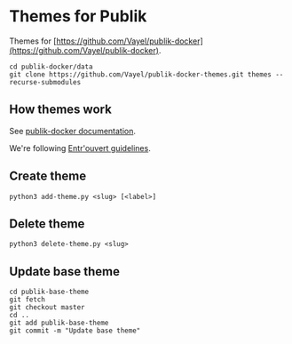 # Themes for Publik

Themes for [https://github.com/Vayel/publik-docker](https://github.com/Vayel/publik-docker).

```
cd publik-docker/data
git clone https://github.com/Vayel/publik-docker-themes.git themes --recurse-submodules
```

## How themes work

See [publik-docker documentation](https://github.com/Vayel/publik-docker/blob/master/docs/themes.md).

We're following [Entr'ouvert guidelines](https://dev.entrouvert.org/projects/prod-eo/wiki/HowDoWeDoThemes).

## Create theme

```
python3 add-theme.py <slug> [<label>]
```

## Delete theme

```
python3 delete-theme.py <slug>
```

## Update base theme

```
cd publik-base-theme
git fetch
git checkout master
cd ..
git add publik-base-theme
git commit -m "Update base theme"
```
